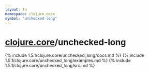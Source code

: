 ```yaml
---
layout: fn
namespace: clojure.core
symbol: "unchecked-long"
---
```


# [clojure.core](../)/unchecked-long

{% include 1.5.1/clojure.core/unchecked_long/docs.md %}
{% include 1.5.1/clojure.core/unchecked_long/examples.md %}
{% include 1.5.1/clojure.core/unchecked_long/src.md %}

